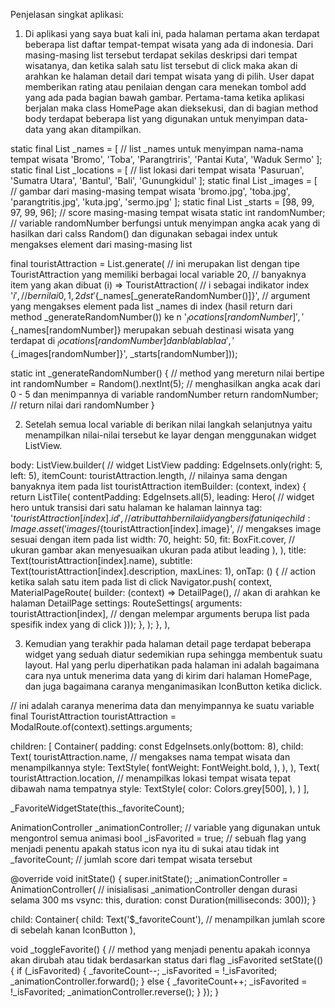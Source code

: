 Penjelasan singkat aplikasi:

1. Di aplikasi yang saya buat kali ini, pada halaman pertama akan terdapat beberapa list daftar tempat-tempat wisata yang ada di indonesia. Dari masing-masing list tersebut terdapat sekilas deskripsi dari tempat wisatanya, dan ketika salah satu list tersebut di click maka akan di arahkan ke halaman detail dari tempat wisata yang di pilih. User dapat memberikan rating atau penilaian dengan cara menekan tombol add yang ada pada bagian bawah gambar. Pertama-tama ketika aplikasi berjalan maka class HomePage akan dieksekusi, dan di bagian method body terdapat beberapa list yang digunakan untuk menyimpan data-data yang akan ditampilkan.

static final List<String> _names = [ // list _names untuk menyimpan nama-nama tempat wisata
'Bromo',
'Toba',
'Parangtriris',
'Pantai Kuta',
'Waduk Sermo'
];
static final List<String> _locations = [ // list lokasi dari tempat wisata
'Pasuruan',
'Sumatra Utara',
'Bantul',
'Bali',
'Gunungkidul'
];
static final List<String> _images = [ // gambar dari masing-masing tempat wisata
'bromo.jpg',
'toba.jpg',
'parangtritis.jpg',
'kuta.jpg',
'sermo.jpg'
];
static final List<int> _starts = [98, 99, 97, 99, 96]; // score masing-masing tempat wisata
static int randomNumber; // variable randomNumber berfungsi untuk menyimpan angka acak yang di hasilkan dari calss Random() dan digunakan sebagai index untuk mengakses element dari masing-masing list

final touristAttraction = List<TouristAttraction>.generate( // ini merupakan list dengan tipe TouristAttraction yang memiliki berbagai local variable
    20, // banyaknya item yang akan dibuat
    (i) => TouristAttraction( // i sebagai indikator index
        '$i', // bernilai 0, 1, 2 dst
        '${_names[_generateRandomNumber()]}', // argument yang mengakses element pada list _names di index (hasil return dari method _generateRandomNumber()) ke n
        '${_locations[randomNumber]}',
        '${_names[randomNumber]} merupakan sebuah destinasi wisata yang terdapat di ${_locations[randomNumber]} dan bla bla blaa',
        '${_images[randomNumber]}',
        _starts[randomNumber]));

static int _generateRandomNumber() { // method yang mereturn nilai bertipe int
randomNumber = Random().nextInt(5); // menghasilkan angka acak dari 0 - 5 dan menimpannya di variable randomNumber
return randomNumber; // return nilai dari randomNumber
}

2. Setelah semua local variable di berikan nilai langkah selanjutnya yaitu menampilkan nilai-nilai tersebut ke layar dengan menggunakan widget ListView.

body: ListView.builder( // widget ListView
padding: EdgeInsets.only(right: 5, left: 5),
itemCount: touristAttraction.length, // nilainya sama dengan banyaknya item pada list touristAttraction
itemBuilder: (context, index) {
    return ListTile(
    contentPadding: EdgeInsets.all(5),
    leading: Hero( // widget hero untuk transisi dari satu halaman ke halaman lainnya
        tag: '${touristAttraction[index].id}', // atribut tah bernilai id yang bersifat uniqe
        child: Image.asset(
        'images/${touristAttraction[index].image}', // mengakses image sesuai dengan item pada list
        width: 70,
        height: 50,
        fit: BoxFit.cover, // ukuran gambar akan menyesuaikan ukuran pada atibut leading
        ),
    ),
    title: Text(touristAttraction[index].name),
    subtitle: Text(touristAttraction[index].description, maxLines: 1),
    onTap: () { // action ketika salah satu item pada list di click
        Navigator.push(
            context,
            MaterialPageRoute(
                builder: (context) => DetailPage(), // akan di arahkan ke halaman DetailPage
                settings: RouteSettings(
                arguments: touristAttraction[index], // dengan melempar arguments berupa list pada spesifik index yang di click
                )));
    },
    );
},
),

3. Kemudian yang terakhir pada halaman detail page terdapat beberapa widget yang seduah diatur sedemikian rupa sehingga membentuk suatu layout. Hal yang perlu diperhatikan pada halaman ini adalah bagaimana cara nya untuk menerima data yang di kirim dari halaman HomePage, dan juga bagaimana caranya menganimasikan IconButton ketika diclick.

// ini adalah caranya menerima data dan menyimpannya ke suatu variable
final TouristAttraction touristAttraction = 
        ModalRoute.of(context).settings.arguments;

children: <Widget>[
Container(
    padding: const EdgeInsets.only(bottom: 8),
    child: Text(
    touristAttraction.name, // mengakses nama tempat wisata dan menampilkannya
    style: TextStyle(
        fontWeight: FontWeight.bold,
    ),
    ),
),
Text(
    touristAttraction.location, // menampilkas lokasi tempat wisata tepat dibawah nama tempatnya
    style: TextStyle(
    color: Colors.grey[500],
    ),
)
],

_FavoriteWidgetState(this._favoriteCount);

AnimationController _animationController; // variable yang digunakan untuk mengontrol semua animasi
bool _isFavorited = true; // sebuah flag yang menjadi penentu apakah status icon nya itu di sukai atau tidak
int _favoriteCount; // jumlah score dari tempat wisata tersebut

@override
void initState() {
super.initState();
_animationController = AnimationController( // inisialisasi _animationController dengan durasi selama 300 ms
    vsync: this, duration: const Duration(milliseconds: 300));
}

child: Container(
child: Text('$_favoriteCount'), // menampilkan jumlah score di sebelah kanan IconButton
),

void _toggleFavorite() { // method yang menjadi penentu apakah iconnya akan dirubah atau tidak berdasarkan status dari flag _isFavorited
setState(() {
    if (_isFavorited) {
    _favoriteCount--;
    _isFavorited = !_isFavorited;
    _animationController.forward();
    } else {
    _favoriteCount++;
    _isFavorited = !_isFavorited;
    _animationController.reverse();
    }
});
}